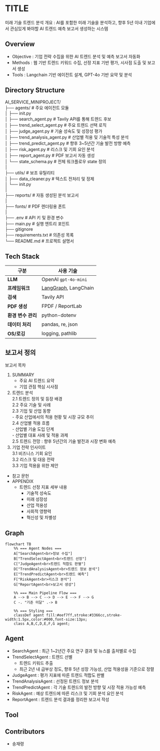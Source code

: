 # TITLE
미래 기술 트렌드 분석
개요 : AI를 포함한 미래 기술을 분석하고, 향후 5년 이내 기업에서 관심있게 봐야할 AI 트렌드 예측 보고서 생성하는 시스템

## Overview

- Objective : 기업 전략 수집을 위한 AI 트렌드 분석 및 예측 보고서 자동화
- Methods : 웹 기반 트렌드 키워드 수집, 선정 지표 기반 평가, 시사점 도출 및 보고서 생성
- Tools : Langchain 기반 에이전트 설계, GPT-4o 기반 요약 및 분석

## Directory Structure
AI_SERVICE_MINIPROJECT/  
├── agents/ # 주요 에이전트 모듈  
│ ├── init.py  
│ ├── search_agent.py # Tavily API를 통해 트렌드 후보   
│ ├── trend_select_agent.py # 주요 트렌드 선택 로직  
│ ├── judge_agent.py # 기술 성숙도 및 성장성 평가  
│ ├── trend_analysis_agent.py # 산업별 적용 및 기술적 특성 분석  
│ ├── trend_predict_agent.py # 향후 3~5년간 기술 발전 방향 예측  
│ ├── risk_agent.py # 리스크 및 기회 요인 분석  
│ ├── report_agent.py # PDF 보고서 자동 생성  
│ └── state_schema.py # 전체 워크플로우 state 정의  
│  
├── utils/ # 보조 유틸리티  
│ ├── data_cleaner.py # 텍스트 전처리 및 정제  
│ └── init.py  
│  
├── reports/ # 자동 생성된 분석 보고서  
│  
├── fonts/ # PDF 렌더링용 폰트  
│  
├── .env # API 키 및 환경 변수  
├── main.py # 실행 엔트리 포인트  
├── gitignore  
├── requirements.txt # 의존성 목록  
└── README.md # 프로젝트 설명서  

## Tech Stack
| 구분 | 사용 기술 |  
|------|------------|  
| **LLM** | OpenAI `gpt-4o-mini` |  
| **프레임워크** | [LangGraph](https://python.langchain.com/docs/langgraph), LangChain |  
| **검색** | Tavily API |  
| **PDF 생성** | FPDF / ReportLab |  
| **환경 변수 관리** | python-dotenv |  
| **데이터 처리** | pandas, re, json |  
| **OS/로깅** | logging, pathlib |  

## 보고서 정의  
보고서 목차
1. SUMMARY 
    - 주요 AI 트렌드 요약
    - 기업 관점 핵심 시사점
2. 트렌드 분석  
    2.1 트렌드 정의 및 등장 배경  
    2.2 주요 기술 및 사례  
    2.3 기업 및 산업 동향  
        - 주요 산업에서의 적용 현황 및 시장 규모 추이  
    2.4 산업별 적용 흐름  
        - 산업별 기술 도입 단계  
        - 산업별 대표 사례 및 적용 과제    
    2.5 트렌드 전망 : 향후 5년간의 기술 발전과 시장 변화 예측  
3. 기업 전략 인사이트   
    3.1 비즈니스 기회 요인  
    3.2 리스크 및 대응 전략  
    3.3 기업 적용을 위한 제안  
- 참고 문헌
- APPENDIX
  - 트렌드 선정 지표 세부 내용
    - 기술적 성숙도 
    - 미래 성장성
    - 산업 적용성
    - 사회적 영향력
    - 혁신성 및 차별성

## Graph
```mermaid
flowchart TB
    %% === Agent Nodes ===
    A["SearchAgent<br>정보 수집"]
    B["TrendSelectAgent<br>트렌드 선정"]
    C["JudgeAgent<br>트렌드 적합도 판별"]
    D["TrendAnalysisAgent<br>트렌드 정보 분석"]
    E["TrendPredictAgent<br>트렌드 예측"]
    F["RiskAgent<br>리스크 분석"]
    G["ReportAgent<br>보고서 생성"]

    %% === Main Pipeline Flow ===
    A --> B --> C --> D --> E --> F --> G
    C -. "기준 미달" .-> B

    %% === Styling ===
    classDef agent fill:#eef7ff,stroke:#3366cc,stroke-width:1.5px,color:#000,font-size:13px;
    class A,B,C,D,E,F,G agent;

```

## Agent
- SearchAgent : 최근 1~2년간 주요 연구 결과 및 뉴스를 출처별로 수집
- TrendSelectAgent : 트렌드 선별 
    - 트렌드 키워드 추출 
    - 최근 2년 내 급부상 정도, 향후 5년 성장 가능성, 산업 적용성을 기준으로 정렬
- JudgeAgent : 평가 지표에 따른 트렌드 적합도 판별
- TrendAnalysisAgent : 선정된 트렌드 정보 분석
- TrendPredictAgent : 각 기술 트렌드의 발전 방향 및 시장 적용 가능성 예측
- RiskAgent : 예상 트렌드에 따른 리스크 및 기회 분석 요인 분석
- ReportAgent : 트렌드 분석 결과를 정리한 보고서 작성


## Tool

## Contributors 
- 송재령
